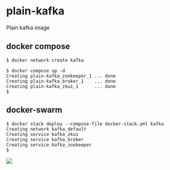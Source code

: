 # plain-kafka
Plain kafka image

## docker compose

```
$ docker network create kafka

$ docker compose up -d
Creating plain-kafka_zookeeper_1 ... done
Creating plain-kafka_broker_1    ... done
Creating plain-kafka_zkui_1      ... done
$
```


## docker-swarm

```
$ docker stack deploy --compose-file docker-stack.yml kafka
Creating network kafka_default
Creating service kafka_zkui
Creating service kafka_broker
Creating service kafka_zookeeper
$
```

![](pics/kafka_zkui.png)
